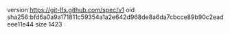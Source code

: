 version https://git-lfs.github.com/spec/v1
oid sha256:bfd6a0a9a171811c59354a1a2e642d968de8a6da7cbcce89b90c2eadeee11e44
size 1423
